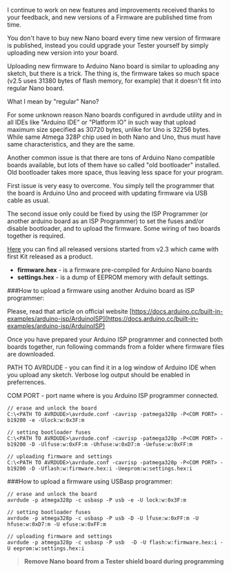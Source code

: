 I continue to work on new features and improvements received thanks to your feedback, and new versions of a Firmware are published time from time.

You don't have to buy new Nano board every time new version of firmware is published, instead you could upgrade your Tester yourself by simply uploading new version into your board.

Uploading new firmware to Arduino Nano board is similar to uploading any sketch, but there is a trick. The thing is, the firmware takes so much space (v2.5 uses 31380 bytes of flash memory, for example) that it doesn't fit into regular Nano board.

What I mean by "regular" Nano?

For some unknown reason Nano boards configured in avrdude utility and in all IDEs like "Arduino IDE" or "Platform IO" in such way that upload maximum size specified as 30720 bytes, unlike for Uno is 32256 bytes. While same Atmega 328P chip used in both Nano and Uno, thus must have same characteristics, and they are the same.

Another common issue is that there are tons of Arduino Nano compatible boards available, but lots of them have so called "old bootloader" installed. Old bootloader takes more space, thus leaving less space for your program.

First issue is very easy to overcome. You simply tell the programmer that the board is Arduino Uno and proceed with updating firmware via USB cable as usual.

The second issue only could be fixed by using the ISP Programmer (or another arduino board as an ISP Programmer) to set the fuses and/or disable bootloader, and to upload the firmware. Some wiring of two boards together is required.

[Here](https://github.com/srozum/film_camera_tester/releases) you can find all released versions started from v2.3 which came with first Kit released as a product.

- **firmware.hex** - is a firmware pre-compiled for Arduino Nano boards
- **settings.hex** - is a dump of EEPROM memory with default settings.


###How to upload a firmware using another Arduino board as ISP programmer:

Please, read that article on official website [https://docs.arduino.cc/built-in-examples/arduino-isp/ArduinoISP](https://docs.arduino.cc/built-in-examples/arduino-isp/ArduinoISP)

Once you have prepared your Arduino ISP programmer and connected both boards together, run following commands from a folder where firmware files are downloaded.

PATH TO AVRDUDE - you can find it in a log window of Arduino IDE when you upload any sketch. Verbose log output should be enabled in preferrences.

COM PORT - port name where is you Arduino ISP programmer connected.

```
// erase and unlock the board
C:\<PATH TO AVRDUDE>\avrdude.conf -cavrisp -patmega328p -P<COM PORT> -b19200 -e -Ulock:w:0x3F:m

// setting bootloader fuses
C:\<PATH TO AVRDUDE>\avrdude.conf -cavrisp -patmega328p -P<COM PORT> -b19200 -D -Ulfuse:w:0xFF:m -Uhfuse:w:0xD7:m -Uefuse:w:0xFF:m

// uploading firmware and settings
C:\<PATH TO AVRDUDE>\avrdude.conf -cavrisp -patmega328p -P<COM PORT> -b19200 -D -Uflash:w:firmware.hex:i -Ueeprom:w:settings.hex:i

```


###How to upload a firmware using USBasp programmer:

```
// erase and unlock the board
avrdude -p atmega328p -c usbasp -P usb -e -U lock:w:0x3F:m

// setting bootloader fuses
avrdude -p atmega328p -c usbasp -P usb -D -U lfuse:w:0xFF:m -U hfuse:w:0xD7:m -U efuse:w:0xFF:m

// uploading firmware and settings
avrdude -p atmega328p -c usbasp -P usb  -D -U flash:w:firmware.hex:i -U eeprom:w:settings.hex:i
```

> **Remove Nano board from a Tester shield board during programming**



